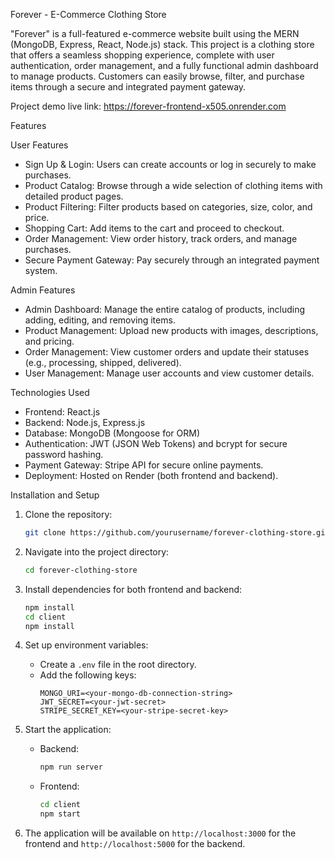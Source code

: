 Forever - E-Commerce Clothing Store

"Forever" is a full-featured e-commerce website built using the MERN (MongoDB, Express, React, Node.js) stack. This project is a clothing store that offers a seamless shopping experience, complete with user authentication, order management, and a fully functional admin dashboard to manage products. Customers can easily browse, filter, and purchase items through a secure and integrated payment gateway.

Project demo live link: https://forever-frontend-x505.onrender.com

Features

User Features
- Sign Up & Login: Users can create accounts or log in securely to make purchases.
- Product Catalog: Browse through a wide selection of clothing items with detailed product pages.
- Product Filtering: Filter products based on categories, size, color, and price.
- Shopping Cart: Add items to the cart and proceed to checkout.
- Order Management: View order history, track orders, and manage purchases.
- Secure Payment Gateway: Pay securely through an integrated payment system.

Admin Features
- Admin Dashboard: Manage the entire catalog of products, including adding, editing, and removing items.
- Product Management: Upload new products with images, descriptions, and pricing.
- Order Management: View customer orders and update their statuses (e.g., processing, shipped, delivered).
- User Management: Manage user accounts and view customer details.

Technologies Used
- Frontend: React.js
- Backend: Node.js, Express.js
- Database: MongoDB (Mongoose for ORM)
- Authentication: JWT (JSON Web Tokens) and bcrypt for secure password hashing.
- Payment Gateway: Stripe API for secure online payments.
- Deployment: Hosted on Render (both frontend and backend).

Installation and Setup

1. Clone the repository:
   ```bash
   git clone https://github.com/yourusername/forever-clothing-store.git
   ```

2. Navigate into the project directory:
   ```bash
   cd forever-clothing-store
   ```

3. Install dependencies for both frontend and backend:
   ```bash
   npm install
   cd client
   npm install
   ```

4. Set up environment variables:
   - Create a `.env` file in the root directory.
   - Add the following keys:
     ```
     MONGO_URI=<your-mongo-db-connection-string>
     JWT_SECRET=<your-jwt-secret>
     STRIPE_SECRET_KEY=<your-stripe-secret-key>
     ```

5. Start the application:
   - Backend:
     ```bash
     npm run server
     ```
   - Frontend:
     ```bash
     cd client
     npm start
     ```

6. The application will be available on `http://localhost:3000` for the frontend and `http://localhost:5000` for the backend.
